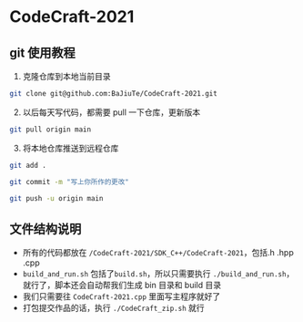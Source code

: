 # CodeCraft-2021

## git 使用教程
1. 克隆仓库到本地当前目录
```bash
git clone git@github.com:BaJiuTe/CodeCraft-2021.git
```

2. 以后每天写代码，都需要 pull 一下仓库，更新版本
```bash
git pull origin main
```

3. 将本地仓库推送到远程仓库
```bash
git add .

git commit -m "写上你所作的更改"

git push -u origin main
```


## 文件结构说明
- 所有的代码都放在 `/CodeCraft-2021/SDK_C++/CodeCraft-2021`，包括.h .hpp .cpp
- `build_and_run.sh` 包括了`build.sh`，所以只需要执行 `./build_and_run.sh`，就行了，脚本还会自动帮我们生成 bin 目录和 build 目录
- 我们只需要往 `CodeCraft-2021.cpp` 里面写主程序就好了
- 打包提交作品的话，执行 `./CodeCraft_zip.sh` 就行